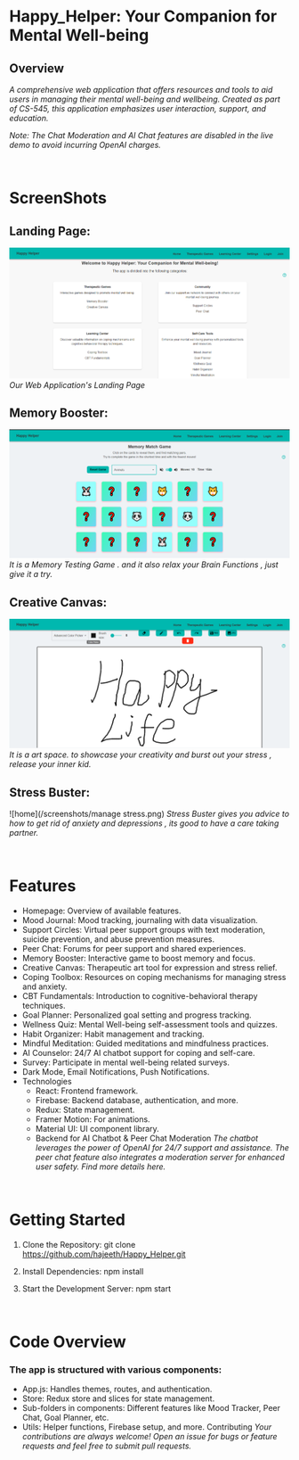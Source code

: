 # Happy_Helper: Your Companion for Mental Well-being
## Overview
*A comprehensive web application that offers resources and tools to aid users in managing their mental well-being and wellbeing. Created as part of CS-545, this application emphasizes user interaction, support, and education.*


*Note: The Chat Moderation and AI Chat features are disabled in the live demo to avoid incurring OpenAI charges.*

<br>

# ScreenShots
## Landing Page:
![home](/screenshots/home.png)
*Our Web Application's Landing Page*

## Memory Booster:
![home](/screenshots/game1.png)
*It is a Memory Testing Game . and it also relax your Brain Functions ,  just give it a try.*

## Creative Canvas:
![home](/screenshots/game2.png)
*It is a art space. to showcase your creativity and burst out your stress , release your inner kid.*

## Stress Buster:
![home](/screenshots/manage stress.png)
*Stress Buster gives you advice to how to get rid of anxiety and depressions , its good to have a care taking partner.*

<br>

# Features
- Homepage: Overview of available features.
- Mood Journal: Mood tracking, journaling with data visualization.
- Support Circles: Virtual peer support groups with text moderation, suicide prevention, and abuse prevention measures.
- Peer Chat: Forums for peer support and shared experiences.
- Memory Booster: Interactive game to boost memory and focus.
- Creative Canvas: Therapeutic art tool for expression and stress relief.
- Coping Toolbox: Resources on coping mechanisms for managing stress and anxiety.
- CBT Fundamentals: Introduction to cognitive-behavioral therapy techniques.
- Goal Planner: Personalized goal setting and progress tracking.
- Wellness Quiz: Mental Well-being self-assessment tools and quizzes.
- Habit Organizer: Habit management and tracking.
- Mindful Meditation: Guided meditations and mindfulness practices.
- AI Counselor: 24/7 AI chatbot support for coping and self-care.
- Survey: Participate in mental well-being related surveys.
- Dark Mode, Email Notifications, Push Notifications.
- Technologies
  - React: Frontend framework.
  - Firebase: Backend database, authentication, and more.
  - Redux: State management.
  - Framer Motion: For animations.
  - Material UI: UI component library.
  - Backend for AI Chatbot & Peer Chat Moderation
*The chatbot leverages the power of OpenAI for 24/7 support and assistance. The peer chat feature also integrates a moderation server for enhanced user safety. Find more details here.*

<br>

# Getting Started
1. Clone the Repository:
git clone https://github.com/hajeeth/Happy_Helper.git

2. Install Dependencies:
npm install

3. Start the Development Server:
npm start

<br>

# Code Overview
### The app is structured with various components:

- App.js: Handles themes, routes, and authentication.
- Store: Redux store and slices for state management.
- Sub-folders in components: Different features like Mood Tracker, Peer Chat, Goal Planner, etc.
- Utils: Helper functions, Firebase setup, and more.
Contributing
*Your contributions are always welcome! Open an issue for bugs or feature requests and feel free to submit pull requests.*